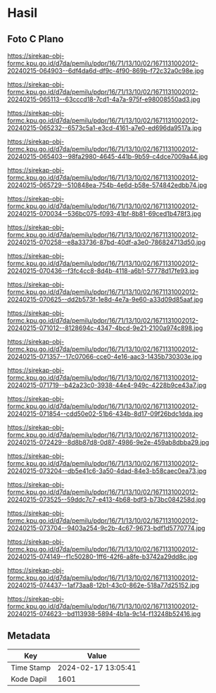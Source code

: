 # Hasil

## Foto C Plano

https://sirekap-obj-formc.kpu.go.id/d7da/pemilu/pdpr/16/71/13/10/02/1671131002012-20240215-064903--6df4da6d-df9c-4f90-869b-f72c32a0c98e.jpg

https://sirekap-obj-formc.kpu.go.id/d7da/pemilu/pdpr/16/71/13/10/02/1671131002012-20240215-065113--63cccd18-7cd1-4a7a-975f-e98008550ad3.jpg

https://sirekap-obj-formc.kpu.go.id/d7da/pemilu/pdpr/16/71/13/10/02/1671131002012-20240215-065232--6573c5a1-e3cd-4161-a7e0-ed696da9517a.jpg

https://sirekap-obj-formc.kpu.go.id/d7da/pemilu/pdpr/16/71/13/10/02/1671131002012-20240215-065403--98fa2980-4645-441b-9b59-c4dce7009a44.jpg

https://sirekap-obj-formc.kpu.go.id/d7da/pemilu/pdpr/16/71/13/10/02/1671131002012-20240215-065729--510848ea-754b-4e6d-b58e-574842edbb74.jpg

https://sirekap-obj-formc.kpu.go.id/d7da/pemilu/pdpr/16/71/13/10/02/1671131002012-20240215-070034--536bc075-f093-41bf-8b81-69ced1b478f3.jpg

https://sirekap-obj-formc.kpu.go.id/d7da/pemilu/pdpr/16/71/13/10/02/1671131002012-20240215-070258--e8a33736-87bd-40df-a3e0-786824713d50.jpg

https://sirekap-obj-formc.kpu.go.id/d7da/pemilu/pdpr/16/71/13/10/02/1671131002012-20240215-070436--f3fc4cc8-8d4b-4118-a6b1-57778d17fe93.jpg

https://sirekap-obj-formc.kpu.go.id/d7da/pemilu/pdpr/16/71/13/10/02/1671131002012-20240215-070625--dd2b573f-1e8d-4e7a-9e60-a33d09d85aaf.jpg

https://sirekap-obj-formc.kpu.go.id/d7da/pemilu/pdpr/16/71/13/10/02/1671131002012-20240215-071012--8128694c-4347-4bcd-9e21-2100a974c898.jpg

https://sirekap-obj-formc.kpu.go.id/d7da/pemilu/pdpr/16/71/13/10/02/1671131002012-20240215-071357--17c07066-cce0-4e16-aac3-1435b730303e.jpg

https://sirekap-obj-formc.kpu.go.id/d7da/pemilu/pdpr/16/71/13/10/02/1671131002012-20240215-071719--b42a23c0-3938-44e4-949c-4228b9ce43a7.jpg

https://sirekap-obj-formc.kpu.go.id/d7da/pemilu/pdpr/16/71/13/10/02/1671131002012-20240215-071854--cdd50e02-51b6-434b-8d17-09f26bdc1dda.jpg

https://sirekap-obj-formc.kpu.go.id/d7da/pemilu/pdpr/16/71/13/10/02/1671131002012-20240215-072429--8d8b87d8-0d87-4986-9e2e-459ab8dbba29.jpg

https://sirekap-obj-formc.kpu.go.id/d7da/pemilu/pdpr/16/71/13/10/02/1671131002012-20240215-073204--db5e41c6-3a50-4dad-84e3-b58caec0ea73.jpg

https://sirekap-obj-formc.kpu.go.id/d7da/pemilu/pdpr/16/71/13/10/02/1671131002012-20240215-073525--59ddc7c7-e413-4b68-bdf3-b73bc084258d.jpg

https://sirekap-obj-formc.kpu.go.id/d7da/pemilu/pdpr/16/71/13/10/02/1671131002012-20240215-073704--9403a254-9c2b-4c67-9673-bdf1d5770774.jpg

https://sirekap-obj-formc.kpu.go.id/d7da/pemilu/pdpr/16/71/13/10/02/1671131002012-20240215-074149--f1c50280-1ff6-42f6-a8fe-b3742a29dd8c.jpg

https://sirekap-obj-formc.kpu.go.id/d7da/pemilu/pdpr/16/71/13/10/02/1671131002012-20240215-074437--1af73aa8-12b1-43c0-862e-518a77d25152.jpg

https://sirekap-obj-formc.kpu.go.id/d7da/pemilu/pdpr/16/71/13/10/02/1671131002012-20240215-074623--bd113938-5894-4b1a-9c14-f13248b52416.jpg


## Metadata

| Key        | Value               |
| ---------- | ------------------- |
| Time Stamp | 2024-02-17 13:05:41 |
| Kode Dapil | 1601                |



